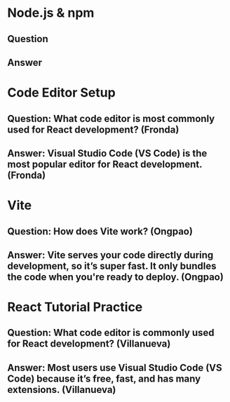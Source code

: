 # Node.js & npm

## Question

## Answer




# Code Editor Setup

## Question: What code editor is most commonly used for React development? (Fronda)

## Answer: Visual Studio Code (VS Code) is the most popular editor for React development. (Fronda)




# Vite

## Question: How does Vite work? (Ongpao)

## Answer: Vite serves your code directly during development, so it’s super fast. It only bundles the code when you're ready to deploy. (Ongpao)




# React Tutorial Practice

## Question: What code editor is commonly used for React development? (Villanueva)

## Answer: Most users use Visual Studio Code (VS Code) because it’s free, fast, and has many extensions. (Villanueva)
